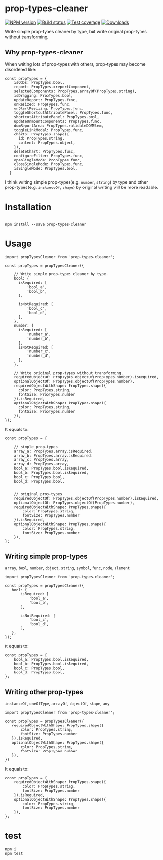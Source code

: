 prop-types-cleaner
==================

[![NPM version][npm-image]][npm-url]
[![Build status][travis-image]][travis-url]
[![Test coverage][coveralls-image]][coveralls-url]
[![Downloads][downloads-image]][downloads-url]

Write simple prop-types cleaner by type, but write original prop-types without transforming.

## Why prop-types-cleaner

When writing lots of prop-types with others, prop-types may become disordered like:

```
const propTypes = {
    isOdps: PropTypes.bool,
    report: PropTypes.xreportComponent,
    selectedComponents: PropTypes.arrayOf(PropTypes.string),
    isDragging: PropTypes.bool,
    updateReport: PropTypes.func,
    onResized: PropTypes.func,
    onStartResizing: PropTypes.func,
    toggleShortcutAttributePanel: PropTypes.func,
    shortcutAttributePanel: PropTypes.bool,
    updateUnmountComponents: PropTypes.func,
    domReportArea: PropTypes.validateDOMElem,
    toggleLinkModal: PropTypes.func,
    charts: PropTypes.shape({
      id: PropTypes.string,
      content: PropTypes.object,
    }),
    deleteChart: PropTypes.func,
    configureFilter: PropTypes.func,
    openSingleMode: PropTypes.func,
    closeSingleMode: PropTypes.func,
    isSingleMode: PropTypes.bool,
  }
```

I think writing simple prop-types(e.g. `number`, `string`) by type and other prop-types(e.g. `instanceOf`, `shape`) by original writing will be more readable.


# Installation
```

npm install --save prop-types-cleaner

```

# Usage

```
import propTypesCleaner from 'prop-types-cleaner';

const propTypes = propTypesCleaner({

    // Write simple prop-types cleaner by type.
    bool: {
      isRequired: [
          'bool_a',
          'bool_b',
      ],

      isNotRequired: [
          'bool_c',
          'bool_d',
      ],
    },
    number: {
      isRequired: [
          'number_a',
          'number_b',
      ],
      isNotRequired: [
          'number_c',
          'number_d',
      ],
    },

    // Write original prop-types without transforming.
    requiredObjectOf: PropTypes.objectOf(PropTypes.number).isRequired,
    optionalObjectOf: PropTypes.objectOf(PropTypes.number),
    requiredObjectWithShape: PropTypes.shape({
      color: PropTypes.string,
      fontSize: PropTypes.number
    }).isRequired,
    optionalObjectWithShape: PropTypes.shape({
      color: PropTypes.string,
      fontSize: PropTypes.number
    }),
});
```

It equals to:
```
const propTypes = {

    // simple prop-types
    array_a: PropTypes.array.isRequired,
    array_b: PropTypes.array.isRequired,
    array_c: PropTypes.array,
    array_d: PropTypes.array,
    bool_a: PropTypes.bool.isRequired,
    bool_b: PropTypes.bool.isRequired,
    bool_c: PropTypes.bool,
    bool_d: PropTypes.bool,


    // original prop-types
    requiredObjectOf: PropTypes.objectOf(PropTypes.number).isRequired,
    optionalObjectOf: PropTypes.objectOf(PropTypes.number),
    requiredObjectWithShape: PropTypes.shape({
        color: PropTypes.string,
        fontSize: PropTypes.number
    }).isRequired,
    optionalObjectWithShape: PropTypes.shape({
        color: PropTypes.string,
        fontSize: PropTypes.number
    }),
};
```




## Writing simple prop-types

`array`, `bool`, `number`, `object`, `string`, `symbol`, `func`, `node`, `element`

```
import propTypesCleaner from 'prop-types-cleaner';

const propTypes = propTypesCleaner({
   bool: {
       isRequired: [
           'bool_a',
           'bool_b',
       ],

       isNotRequired: [
           'bool_c',
           'bool_d',
       ],
   },
});
```

It equals to:

```
const propTypes = {
    bool_a: PropTypes.bool.isRequired,
    bool_b: PropTypes.bool.isRequired,
    bool_c: PropTypes.bool,
    bool_d: PropTypes.bool,
};
```

## Writing other prop-types

`instanceOf`, `oneOfType`, `arrayOf`, `objectOf`, `shape`, `any`

```
import propTypesCleaner from 'prop-types-cleaner';

const propTypes = propTypesCleaner({
   requiredObjectWithShape: PropTypes.shape({
       color: PropTypes.string,
       fontSize: PropTypes.number
   }).isRequired,
   optionalObjectWithShape: PropTypes.shape({
       color: PropTypes.string,
       fontSize: PropTypes.number
   }),
})
```

It equals to:
```
const propTypes = {
    requiredObjectWithShape: PropTypes.shape({
        color: PropTypes.string,
        fontSize: PropTypes.number
    }).isRequired,
    optionalObjectWithShape: PropTypes.shape({
        color: PropTypes.string,
        fontSize: PropTypes.number
    }),
};
```

# test
```
npm i
npm test
```


[npm-image]: https://img.shields.io/npm/v/prop-types-cleaner.svg?style=flat-square
[npm-url]: https://npmjs.org/package/prop-types-cleaner
[travis-image]: https://img.shields.io/travis/laispace/prop-types-cleaner.svg?style=flat-square
[travis-url]: https://travis-ci.org/laispace/prop-types-cleaner
[coveralls-image]: https://img.shields.io/coveralls/laispace/prop-types-cleaner.svg?style=flat-square
[coveralls-url]: https://coveralls.io/r/laispace/prop-types-cleaner
[downloads-image]: http://img.shields.io/npm/dm/prop-types-cleaner.svg?style=flat-square
[downloads-url]: https://npmjs.org/package/prop-types-cleaner